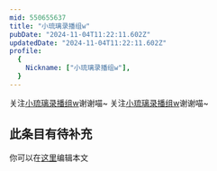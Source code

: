 ```yaml
---
mid: 550655637
title: "小琉璃录播组w"
pubDate: "2024-11-04T11:22:11.602Z"
updatedDate: "2024-11-04T11:22:11.602Z"
profile:
  {
    Nickname: ["小琉璃录播组w"],
  }
---
```


关注[小琉璃录播组w](https://space.bilibili.com/550655637)谢谢喵~ 关注[小琉璃录播组w](https://space.bilibili.com/550655637)谢谢喵~

## 此条目有待补充
你可以在[这里](https://github.com/Yuhanawa/VTuber.ICU-Content/edit/master/v/小琉璃录播组w/index.md)编辑本文
